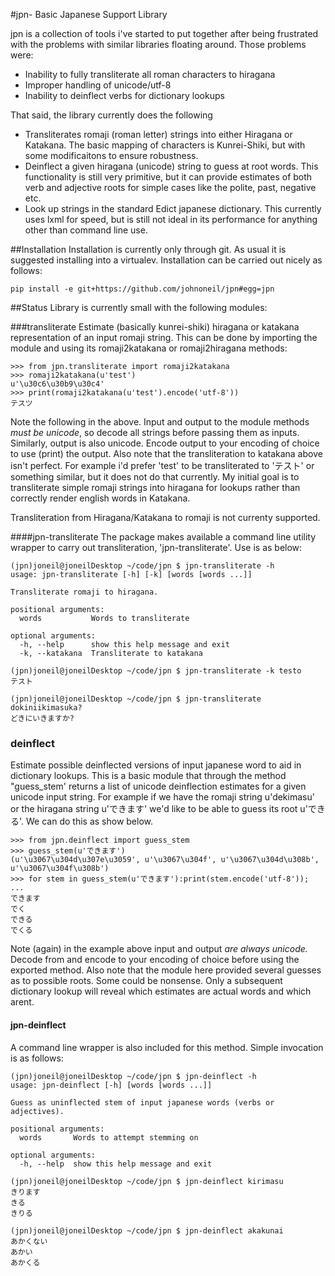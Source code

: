 #jpn- Basic Japanese Support Library

jpn is a collection of tools i've started to put together after being frustrated with the problems with similar libraries floating around.
Those problems were:
* Inability to fully transliterate all roman characters to hiragana
* Improper handling of unicode/utf-8
* Inability to deinflect verbs for dictionary lookups

That said, the library currently does the following
* Transliterates romaji (roman letter) strings into either Hiragana or Katakana. The basic mapping of characters is Kunrei-Shiki, but with some modificaitons to ensure robustness.
* Deinflect a given hiragana (unicode) string to guess at root words. This functionality is still very primitive, but it can provide estimates of both verb and adjective roots for simple cases like the polite, past, negative etc.
* Look up strings in the standard Edict japanese dictionary. This currently uses lxml for speed, but is still not ideal in its performance for anything other than command line use.

##Installation
Installation is currently only through git.
As usual it is suggested installing into a virtualev.
Installation can be carried out nicely as follows:
```
pip install -e git+https://github.com/johnoneil/jpn#egg=jpn
```

##Status
Library is currently small with the following modules:

###transliterate
Estimate (basically kunrei-shiki) hiragana or katakana representation of an input romaji string.
This can be done by importing the module and using its romaji2katakana or romaji2hiragana methods:
```
>>> from jpn.transliterate import romaji2katakana
>>> romaji2katakana(u'test')
u'\u30c6\u30b9\u30c4'
>>> print(romaji2katakana(u'test').encode('utf-8'))
テスツ
```
Note the following in the above. Input and output to the module methods *must be unicode*, so decode all strings before passing them as inputs.
Similarly, output is also unicode. Encode output to your encoding of choice to use (print) the output.
Also note that the transliteration to katakana above isn't perfect. For example i'd prefer 'test' to be transliterated to 'テスト' or something similar, but it does not do that currently. My initial goal is to transliterate simple romaji strings into hiragana for lookups rather than correctly render english words in Katakana.

Transliteration from Hiragana/Katakana to romaji is not currenty supported.

####jpn-transliterate
The package makes available a command line utility wrapper to carry out transliteration, 'jpn-transliterate'. Use is as below:
```
(jpn)joneil@joneilDesktop ~/code/jpn $ jpn-transliterate -h
usage: jpn-transliterate [-h] [-k] [words [words ...]]

Transliterate romaji to hiragana.

positional arguments:
  words           Words to transliterate

optional arguments:
  -h, --help      show this help message and exit
  -k, --katakana  Transliterate to katakana

(jpn)joneil@joneilDesktop ~/code/jpn $ jpn-transliterate -k testo
テスト

(jpn)joneil@joneilDesktop ~/code/jpn $ jpn-transliterate dokiniikimasuka?
どきにいきますか?
```


### deinflect
Estimate possible deinflected versions of input japanese word to aid in dictionary lookups.
This is a basic module that through the method "guess_stem' returns a list of unicode deinflection estimates for a given unicode input string. For example if we have the romaji string u'dekimasu' or the hiragana string u'できます' we'd like to be able to guess its root u'できる'. We can do this as show below.
```
>>> from jpn.deinflect import guess_stem
>>> guess_stem(u'できます')
(u'\u3067\u304d\u307e\u3059', u'\u3067\u304f', u'\u3067\u304d\u308b', u'\u3067\u304f\u308b')
>>> for stem in guess_stem(u'できます'):print(stem.encode('utf-8'));
... 
できます
でく
できる
でくる
```
Note (again) in the example above input and output *are always unicode.* Decode from and encode to your encoding of choice before using the exported method.
Also note that the module here provided several guesses as to possible roots. Some could be nonsense. Only a subsequent dictionary lookup will reveal which estimates are actual words and which arent.

#### jpn-deinflect
A command line wrapper is also included for this method. Simple invocation is as follows:
```
(jpn)joneil@joneilDesktop ~/code/jpn $ jpn-deinflect -h
usage: jpn-deinflect [-h] [words [words ...]]

Guess as uninflected stem of input japanese words (verbs or adjectives).

positional arguments:
  words       Words to attempt stemming on

optional arguments:
  -h, --help  show this help message and exit

(jpn)joneil@joneilDesktop ~/code/jpn $ jpn-deinflect kirimasu
きります
きる
きりる

(jpn)joneil@joneilDesktop ~/code/jpn $ jpn-deinflect akakunai
あかくない
あかい
あかくる

```
